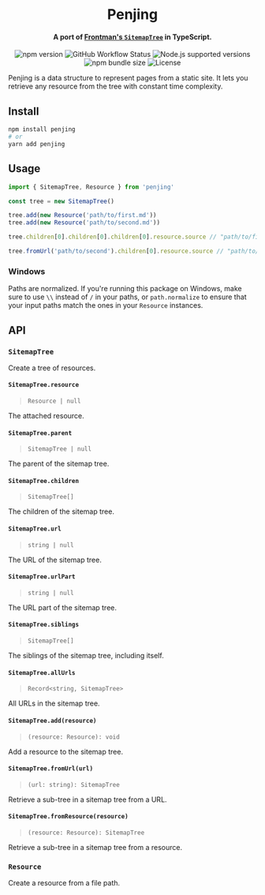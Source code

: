<p align="center">
  <h1 align="center">Penjing</h1>
  <h4 align="center">A port of <a href="https://github.com/algolia/frontman/blob/master/lib/frontman/sitemap_tree.rb" target="_blank">Frontman's <code>SitemapTree</code></a> in TypeScript.</h4>

  <p align="center">
    <img src="https://img.shields.io/npm/v/penjing" alt="npm version" />
    <img src="https://img.shields.io/github/workflow/status/sarahdayan/sitemaptree/CI/master" alt="GitHub Workflow Status" />
    <img src="https://img.shields.io/node/v/penjing" alt="Node.js supported versions" />
    <img src="https://img.shields.io/bundlephobia/minzip/penjing" alt="npm bundle size" />
    <img src="https://img.shields.io/npm/l/penjing" alt="License" />
  </p>
</p>

Penjing is a data structure to represent pages from a static site. It lets you retrieve any resource from the tree with constant time complexity.

## Install

```sh
npm install penjing
# or
yarn add penjing
```

## Usage

```ts
import { SitemapTree, Resource } from 'penjing'

const tree = new SitemapTree()

tree.add(new Resource('path/to/first.md'))
tree.add(new Resource('path/to/second.md'))

tree.children[0].children[0].children[0].resource.source // "path/to/first.md"

tree.fromUrl('path/to/second').children[0].resource.source // "path/to/second.md"
```

### Windows

Paths are normalized. If you're running this package on Windows, make sure to use `\\` instead of `/` in your paths, or `path.normalize` to ensure that your input paths match the ones in your `Resource` instances.

## API

### `SitemapTree`

Create a tree of resources.

#### `SitemapTree.resource`

> `Resource | null`

The attached resource.

#### `SitemapTree.parent`

> `SitemapTree | null`

The parent of the sitemap tree.

#### `SitemapTree.children`

> `SitemapTree[]`

The children of the sitemap tree.

#### `SitemapTree.url`

> `string | null`

The URL of the sitemap tree.

#### `SitemapTree.urlPart`

> `string | null`

The URL part of the sitemap tree.

#### `SitemapTree.siblings`

> `SitemapTree[]`

The siblings of the sitemap tree, including itself.

#### `SitemapTree.allUrls`

> `Record<string, SitemapTree>`

All URLs in the sitemap tree.

#### `SitemapTree.add(resource)`

> `(resource: Resource): void`

Add a resource to the sitemap tree.

#### `SitemapTree.fromUrl(url)`

> `(url: string): SitemapTree`

Retrieve a sub-tree in a sitemap tree from a URL.

#### `SitemapTree.fromResource(resource)`

> `(resource: Resource): SitemapTree`

Retrieve a sub-tree in a sitemap tree from a resource.

### `Resource`

Create a resource from a file path.
